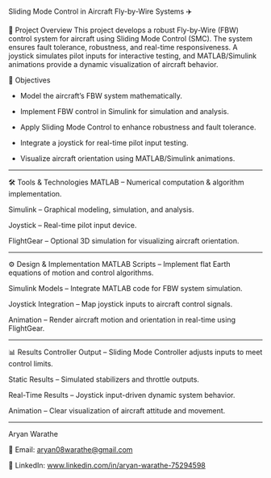 
Sliding Mode Control in Aircraft Fly-by-Wire Systems ✈️


📌 Project Overview
This project develops a robust Fly-by-Wire (FBW) control system for aircraft using Sliding Mode Control (SMC). The system ensures fault tolerance, robustness, and real-time responsiveness. A joystick simulates pilot inputs for interactive testing, and MATLAB/Simulink animations provide a dynamic visualization of aircraft behavior.


🎯 Objectives
- Model the aircraft’s FBW system mathematically.


- Implement FBW control in Simulink for simulation and analysis.


- Apply Sliding Mode Control to enhance robustness and fault tolerance.


- Integrate a joystick for real-time pilot input testing.


- Visualize aircraft orientation using MATLAB/Simulink animations.

------------------------------------------------------------------------------------------------------------------------------------------------------------------------------

🛠 Tools & Technologies
MATLAB – Numerical computation & algorithm implementation.


Simulink – Graphical modeling, simulation, and analysis.


Joystick – Real-time pilot input device.


FlightGear – Optional 3D simulation for visualizing aircraft orientation.

------------------------------------------------------------------------------------------------------------------------------------------------------------------------------

⚙ Design & Implementation
MATLAB Scripts – Implement flat Earth equations of motion and control algorithms.


Simulink Models – Integrate MATLAB code for FBW system simulation.


Joystick Integration – Map joystick inputs to aircraft control signals.


Animation – Render aircraft motion and orientation in real-time using FlightGear.

------------------------------------------------------------------------------------------------------------------------------------------------------------------------------

📊 Results
Controller Output – Sliding Mode Controller adjusts inputs to meet control limits.


Static Results – Simulated stabilizers and throttle outputs.


Real-Time Results – Joystick input-driven dynamic system behavior.


Animation – Clear visualization of aircraft attitude and movement.

------------------------------------------------------------------------------------------------------------------------------------------------------------------------------

Aryan Warathe

📧 Email: aryan08warathe@gmail.com

💼 LinkedIn: www.linkedin.com/in/aryan-warathe-75294598


